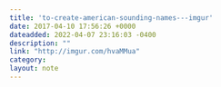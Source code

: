 ```yaml
---
title: 'to-create-american-sounding-names---imgur'
date: 2017-04-10 17:56:26 +0000
dateadded: 2022-04-07 23:16:03 -0400
description: ""
link: "http://imgur.com/hvaMMua"
category:
layout: note
---
```

